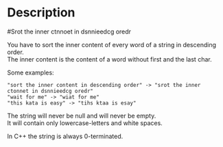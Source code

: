 # Description

#Srot the inner ctnnoet in dsnnieedcg oredr

You have to sort the inner content of every word of a string in descending order.  
The inner content is the content of a word without first and the last char.

Some examples:

```
"sort the inner content in descending order" -> "srot the inner ctonnet in dsnnieedcg oredr"
"wait for me" -> "wiat for me"
"this kata is easy" -> "tihs ktaa is esay"
```

The string will never be null and will never be empty.  
It will contain only lowercase-letters and white spaces.

In C++ the string is always 0-terminated.
